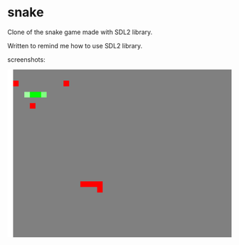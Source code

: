 # snake
Clone of the snake game made with SDL2 library.

Written to remind me how to use SDL2 library.

screenshots:

<kbd><img src="screenshots/snake-game-animation.png" /></kbd>
